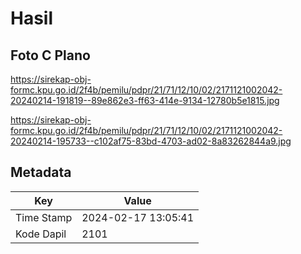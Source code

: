 # Hasil

## Foto C Plano

https://sirekap-obj-formc.kpu.go.id/2f4b/pemilu/pdpr/21/71/12/10/02/2171121002042-20240214-191819--89e862e3-ff63-414e-9134-12780b5e1815.jpg

https://sirekap-obj-formc.kpu.go.id/2f4b/pemilu/pdpr/21/71/12/10/02/2171121002042-20240214-195733--c102af75-83bd-4703-ad02-8a83262844a9.jpg


## Metadata

| Key        | Value               |
| ---------- | ------------------- |
| Time Stamp | 2024-02-17 13:05:41 |
| Kode Dapil | 2101                |



